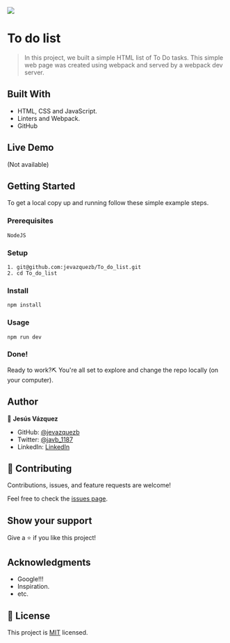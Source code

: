 ![](https://img.shields.io/badge/Microverse-blueviolet)

# To do list

> In this project, we built a simple HTML list of To Do tasks. This simple web page was created using webpack and served by a webpack dev server.

## Built With

- HTML, CSS and JavaScript.
- Linters and Webpack.
- GitHub

## Live Demo

(Not available)

## Getting Started

To get a local copy up and running follow these simple example steps.

### Prerequisites

    NodeJS

### Setup

    1. git@github.com:jevazquezb/To_do_list.git
    2. cd To_do_list

### Install

    npm install

### Usage

    npm run dev

### Done!

Ready to work?⛏️ You're all set to explore and change the repo locally (on your computer).

## Author

👤 **Jesús Vázquez**

- GitHub: [@jevazquezb](https://github.com/jevazquezb)
- Twitter: [@javb_1187](https://twitter.com/javb_1187)
- LinkedIn: [LinkedIn](https://www.linkedin.com/in/jevazquezb)

## 🤝 Contributing

Contributions, issues, and feature requests are welcome!

Feel free to check the [issues page](https://github.com/jevazquezb/To_do_list/issues).

## Show your support

Give a ⭐️ if you like this project!

## Acknowledgments

- Google!!!
- Inspiration.
- etc.

## 📝 License

This project is [MIT](./MIT.md) licensed.
